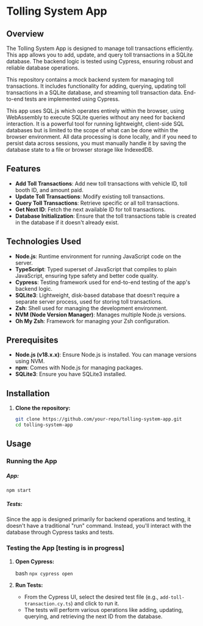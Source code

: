 # Tolling System App

## Overview

The Tolling System App is designed to manage toll transactions efficiently. This app allows you to add, update, and query toll transactions in a SQLite database. The backend logic is tested using Cypress, ensuring robust and reliable database operations.

This repository contains a mock backend system for managing toll transactions. It includes functionality for adding, querying, updating toll transactions in a SQLite database, and streaming toll transaction data. End-to-end tests are implemented using Cypress.

This app uses SQL.js which operates entirely within the browser, using WebAssembly to execute SQLite queries without any need for backend interaction. It is a powerful tool for running lightweight, client-side SQL databases but is limited to the scope of what can be done within the browser environment. All data processing is done locally, and if you need to persist data across sessions, you must manually handle it by saving the database state to a file or browser storage like IndexedDB.


## Features

- **Add Toll Transactions**: Add new toll transactions with vehicle ID, toll booth ID, and amount paid.
- **Update Toll Transactions**: Modify existing toll transactions.
- **Query Toll Transactions**: Retrieve specific or all toll transactions.
- **Get Next ID**: Fetch the next available ID for toll transactions.
- **Database Initialization**: Ensure that the toll transactions table is created in the database if it doesn't already exist.

## Technologies Used

- **Node.js**: Runtime environment for running JavaScript code on the server.
- **TypeScript**: Typed superset of JavaScript that compiles to plain JavaScript, ensuring type safety and better code quality.
- **Cypress**: Testing framework used for end-to-end testing of the app's backend logic.
- **SQLite3**: Lightweight, disk-based database that doesn’t require a separate server process, used for storing toll transactions.
- **Zsh**: Shell used for managing the development environment.
- **NVM (Node Version Manager)**: Manages multiple Node.js versions.
- **Oh My Zsh**: Framework for managing your Zsh configuration.

## Prerequisites

- **Node.js (v18.x.x)**: Ensure Node.js is installed. You can manage versions using NVM.
- **npm**: Comes with Node.js for managing packages.
- **SQLite3**: Ensure you have SQLite3 installed.

## Installation

1. **Clone the repository:**
   ```bash
   git clone https://github.com/your-repo/tolling-system-app.git
   cd tolling-system-app

Usage
-----

### Running the App

##### App: 
`npm start`

##### Tests: 
Since the app is designed primarily for backend operations and testing, it doesn't have a traditional "run" command. Instead, you'll interact with the database through Cypress tasks and tests.

### Testing the App [testing is in progress]

1.  **Open Cypress:**

    bash
    `npx cypress open`

2.  **Run Tests:**

    -   From the Cypress UI, select the desired test file (e.g., `add-toll-transaction.cy.ts`) and click to run it.
    -   The tests will perform various operations like adding, updating, querying, and retrieving the next ID from the database.
